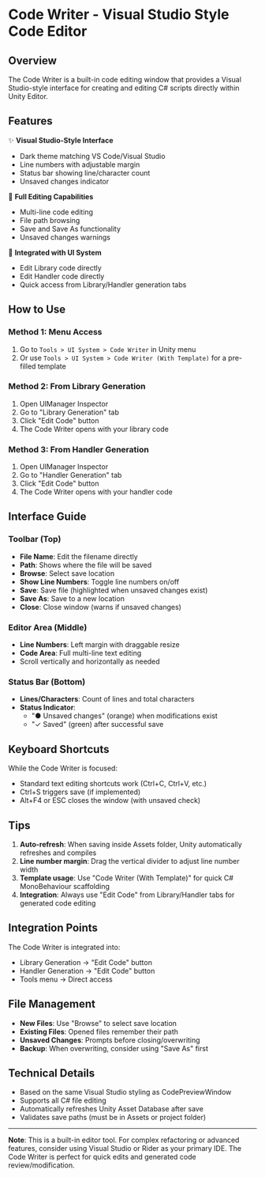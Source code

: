 # Code Writer - Visual Studio Style Code Editor

## Overview

The Code Writer is a built-in code editing window that provides a Visual Studio-style interface for creating and editing C# scripts directly within Unity Editor.

## Features

✨ **Visual Studio-Style Interface**
- Dark theme matching VS Code/Visual Studio
- Line numbers with adjustable margin
- Status bar showing line/character count
- Unsaved changes indicator

📝 **Full Editing Capabilities**
- Multi-line code editing
- File path browsing
- Save and Save As functionality
- Unsaved changes warnings

🎨 **Integrated with UI System**
- Edit Library code directly
- Edit Handler code directly
- Quick access from Library/Handler generation tabs

## How to Use

### Method 1: Menu Access

1. Go to `Tools > UI System > Code Writer` in Unity menu
2. Or use `Tools > UI System > Code Writer (With Template)` for a pre-filled template

### Method 2: From Library Generation

1. Open UIManager Inspector
2. Go to "Library Generation" tab
3. Click "Edit Code" button
4. The Code Writer opens with your library code

### Method 3: From Handler Generation

1. Open UIManager Inspector
2. Go to "Handler Generation" tab
3. Click "Edit Code" button
4. The Code Writer opens with your handler code

## Interface Guide

### Toolbar (Top)
- **File Name**: Edit the filename directly
- **Path**: Shows where the file will be saved
- **Browse**: Select save location
- **Show Line Numbers**: Toggle line numbers on/off
- **Save**: Save file (highlighted when unsaved changes exist)
- **Save As**: Save to a new location
- **Close**: Close window (warns if unsaved changes)

### Editor Area (Middle)
- **Line Numbers**: Left margin with draggable resize
- **Code Area**: Full multi-line text editing
- Scroll vertically and horizontally as needed

### Status Bar (Bottom)
- **Lines/Characters**: Count of lines and total characters
- **Status Indicator**:
  - "● Unsaved changes" (orange) when modifications exist
  - "✓ Saved" (green) after successful save

## Keyboard Shortcuts

While the Code Writer is focused:
- Standard text editing shortcuts work (Ctrl+C, Ctrl+V, etc.)
- Ctrl+S triggers save (if implemented)
- Alt+F4 or ESC closes the window (with unsaved check)

## Tips

1. **Auto-refresh**: When saving inside Assets folder, Unity automatically refreshes and compiles
2. **Line number margin**: Drag the vertical divider to adjust line number width
3. **Template usage**: Use "Code Writer (With Template)" for quick C# MonoBehaviour scaffolding
4. **Integration**: Always use "Edit Code" from Library/Handler tabs for generated code editing

## Integration Points

The Code Writer is integrated into:
- Library Generation → "Edit Code" button
- Handler Generation → "Edit Code" button
- Tools menu → Direct access

## File Management

- **New Files**: Use "Browse" to select save location
- **Existing Files**: Opened files remember their path
- **Unsaved Changes**: Prompts before closing/overwriting
- **Backup**: When overwriting, consider using "Save As" first

## Technical Details

- Based on the same Visual Studio styling as CodePreviewWindow
- Supports all C# file editing
- Automatically refreshes Unity Asset Database after save
- Validates save paths (must be in Assets or project folder)

---

**Note**: This is a built-in editor tool. For complex refactoring or advanced features, consider using Visual Studio or Rider as your primary IDE. The Code Writer is perfect for quick edits and generated code review/modification.
